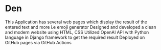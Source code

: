 # Den

This Application has several web pages which display the result of the entered text and more i.e emoji generator
Designed and developed a clean and modern website using HTML, CSS
Utilized OpenAI API with Python language in Django framework to get the required result
Deployed on GitHub pages via GitHub Actions
